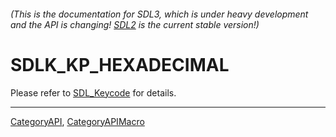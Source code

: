 ###### (This is the documentation for SDL3, which is under heavy development and the API is changing! [SDL2](https://wiki.libsdl.org/SDL2/) is the current stable version!)
# SDLK_KP_HEXADECIMAL

Please refer to [SDL_Keycode](SDL_Keycode) for details.

----
[CategoryAPI](CategoryAPI), [CategoryAPIMacro](CategoryAPIMacro)

